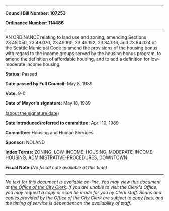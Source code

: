 

********

**Council Bill Number: 107253**
   
**Ordinance Number: 114486**
********

 AN ORDINANCE relating to land use and zoning, amending Sections 23.49.050, 23.49.070, 23.49.100, 23.49.152, 23.84.016, and 23.84.024 of the Seattle Municipal Code to amend the provisions of the housing bonus with regard to the income groups served by the housing bonus program, to amend the definition of affordable housing, and to add a definition for low-moderate income housing.

**Status:** Passed
   
**Date passed by Full Council:** May 8, 1989
   
**Vote:** 9-0
   
**Date of Mayor's signature:** May 18, 1989
   
[(about the signature date)](/~public/approvaldate.htm)
   
   
   
**Date introduced/referred to committee:** April 10, 1989
   
**Committee:** Housing and Human Services
   
**Sponsor:** NOLAND
   
   
**Index Terms:** ZONING, LOW-INCOME-HOUSING, MODERATE-INCOME-HOUSING, ADMINISTRATIVE-PROCEDURES, DOWNTOWN

**Fiscal Note:**_(No fiscal note available at this time)_
********

_No text for this document is available on-line. You may view this document at [the Office of the City Clerk](http://www.seattle.gov/leg/clerk/contactUs.htm). If you are unable to visit the Clerk's Office, you may request a copy or scan be made for you by Clerk staff. Scans and copies provided by the Office of the City Clerk are subject to [copy fees](http://clerk.seattle.gov/~public/clerkfees.htm), and the timing of service is dependent on the availability of staff._

